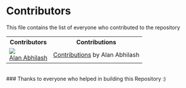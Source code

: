 # Contributors
This file contains the list of everyone who contributed to the repository
<br>
<table>
<th>Contributors</th><th>Contributions</th>  
  <tr>
    <td><img src="https://avatars.githubusercontent.com/blackmarketer?s=100">
    <br>
    <a href="https://github.com/blackmarketer">Alan Abhilash</a></td>
    <td><a href="https://github.com/<USER NAME>/contributors.md/commits?author=blackmarketer">Contributions</a> by Alan Abhilash</td>
  </tr>
</table>
<br>
### Thanks to everyone who helped in building this Repository :)
